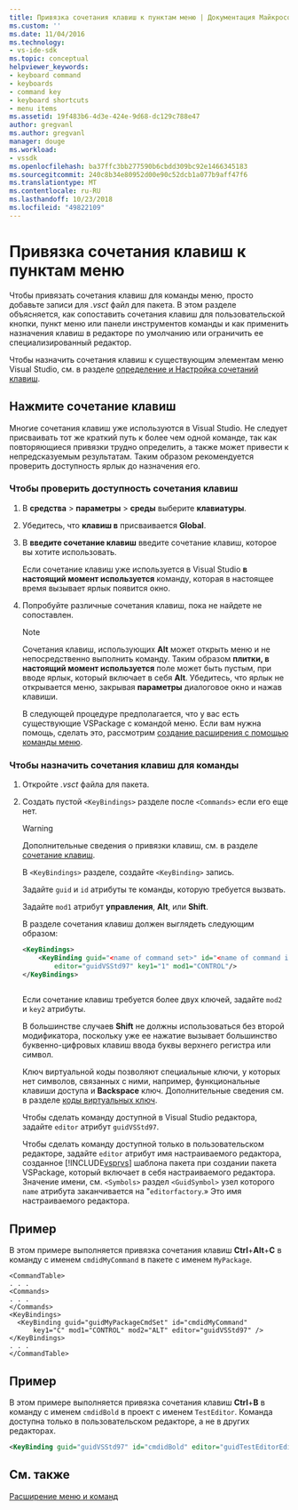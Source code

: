 ```yaml
---
title: Привязка сочетания клавиш к пунктам меню | Документация Майкрософт
ms.custom: ''
ms.date: 11/04/2016
ms.technology:
- vs-ide-sdk
ms.topic: conceptual
helpviewer_keywords:
- keyboard command
- keyboards
- command key
- keyboard shortcuts
- menu items
ms.assetid: 19f483b6-4d3e-424e-9d68-dc129c788e47
author: gregvanl
ms.author: gregvanl
manager: douge
ms.workload:
- vssdk
ms.openlocfilehash: ba37ffc3bb277590b6cbdd309bc92e1466345183
ms.sourcegitcommit: 240c8b34e80952d00e90c52dcb1a077b9aff47f6
ms.translationtype: MT
ms.contentlocale: ru-RU
ms.lasthandoff: 10/23/2018
ms.locfileid: "49822109"
---
```

# <a name="bind-keyboard-shortcuts-to-menu-items"></a>Привязка сочетания клавиш к пунктам меню
Чтобы привязать сочетания клавиш для команды меню, просто добавьте записи для *.vsct* файл для пакета. В этом разделе объясняется, как сопоставить сочетания клавиш для пользовательской кнопки, пункт меню или панели инструментов команды и как применить назначения клавиш в редакторе по умолчанию или ограничить ее специализированный редактор.  
  
 Чтобы назначить сочетания клавиш к существующим элементам меню Visual Studio, см. в разделе [определение и Настройка сочетаний клавиш](../ide/identifying-and-customizing-keyboard-shortcuts-in-visual-studio.md).  
  
## <a name="choose-a-key-combination"></a>Нажмите сочетание клавиш  
 Многие сочетания клавиш уже используются в Visual Studio. Не следует присваивать тот же краткий путь к более чем одной команде, так как повторяющиеся привязки трудно определить, а также может привести к непредсказуемым результатам. Таким образом рекомендуется проверить доступность ярлык до назначения его.  
  
### <a name="to-verify-the-availability-of-a-keyboard-shortcut"></a>Чтобы проверить доступность сочетания клавиш  
  
1. В **средства** > **параметры** > **среды** выберите **клавиатуры**.  
  
2. Убедитесь, что **клавиш в** присваивается **Global**.  
  
3. В **введите сочетание клавиш** введите сочетание клавиш, которое вы хотите использовать.  
  
    Если сочетание клавиш уже используется в Visual Studio **в настоящий момент используется** команду, которая в настоящее время вызывает ярлык появится окно.  
  
4. Попробуйте различные сочетания клавиш, пока не найдете не сопоставлен.  
  
   > [!NOTE]
   >  Сочетания клавиш, использующих **Alt** может открыть меню и не непосредственно выполнить команду. Таким образом **плитки, в настоящий момент используется** поле может быть пустым, при вводе ярлык, который включает в себя **Alt**. Убедитесь, что ярлык не открывается меню, закрывая **параметры** диалоговое окно и нажав клавиши.  
  
   В следующей процедуре предполагается, что у вас есть существующие VSPackage с командой меню. Если вам нужна помощь, сделать это, рассмотрим [создание расширения с помощью команды меню](../extensibility/creating-an-extension-with-a-menu-command.md).  
  
### <a name="to-assign-a-keyboard-shortcut-to-a-command"></a>Чтобы назначить сочетания клавиш для команды  
  
1. Откройте *.vsct* файла для пакета.  
  
2. Создать пустой `<KeyBindings>` разделе после `<Commands>` если его еще нет.  
  
   > [!WARNING]
   >  Дополнительные сведения о привязки клавиш, см. в разделе [сочетание клавиш](../extensibility/keybinding-element.md).  
  
    В `<KeyBindings>` разделе, создайте `<KeyBinding>` запись.  
  
    Задайте `guid` и `id` атрибуты те команды, которую требуется вызвать.  
  
    Задайте `mod1` атрибут **управления**, **Alt**, или **Shift**.  
  
    В разделе сочетания клавиш должен выглядеть следующим образом:  
  
   ```xml  
   <KeyBindings>  
       <KeyBinding guid="<name of command set>" id="<name of command id>"  
           editor="guidVSStd97" key1="1" mod1="CONTROL"/>  
   </KeyBindings>  
  
   ```  
  
   Если сочетание клавиш требуется более двух ключей, задайте `mod2` и `key2` атрибуты.  
  
   В большинстве случаев **Shift** не должны использоваться без второй модификатора, поскольку уже ее нажатие вызывает большинство буквенно-цифровых клавиш ввода буквы верхнего регистра или символ.  
  
   Ключ виртуальной коды позволяют специальные ключи, у которых нет символов, связанных с ними, например, функциональные клавиши доступа и **Backspace** ключ. Дополнительные сведения см. в разделе [коды виртуальных ключ](https://docs.microsoft.com/en-us/windows/desktop/inputdev/virtual-key-codes).  
  
   Чтобы сделать команду доступной в Visual Studio редактора, задайте `editor` атрибут `guidVSStd97`.  
  
   Чтобы сделать команду доступной только в пользовательском редакторе, задайте `editor` атрибут имя настраиваемого редактора, созданное [!INCLUDE[vsprvs](../code-quality/includes/vsprvs_md.md)] шаблона пакета при создании пакета VSPackage, который включает в себя настраиваемого редактора. Значение имени, см. `<Symbols>` раздел `<GuidSymbol>` узел которого `name` атрибута заканчивается на "`editorfactory`.» Это имя настраиваемого редактора.  
  
## <a name="example"></a>Пример  
 В этом примере выполняется привязка сочетания клавиш **Ctrl**+**Alt**+**C** в команду с именем `cmdidMyCommand` в пакете с именем `MyPackage`.  
  
```  
<CommandTable>  
. . .  
<Commands>  
. . .  
</Commands>  
<KeyBindings>  
  <KeyBinding guid="guidMyPackageCmdSet" id="cmdidMyCommand"   
      key1="C" mod1="CONTROL" mod2="ALT" editor="guidVSStd97" />  
</KeyBindings>  
. . .  
</CommandTable>  
```  
  
## <a name="example"></a>Пример  
 В этом примере выполняется привязка сочетания клавиш **Ctrl**+**B** в команду с именем `cmdidBold` в проект с именем `TestEditor`. Команда доступна только в пользовательском редакторе, а не в других редакторах.  
  
```xml  
<KeyBinding guid="guidVSStd97" id="cmdidBold" editor="guidTestEditorEditorFactory" key1="B" mod1="Control" />  
```  
  
## <a name="see-also"></a>См. также  
 [Расширение меню и команд](../extensibility/extending-menus-and-commands.md)